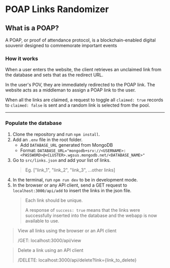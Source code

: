 # POAP Links Randomizer

## What is a POAP?
A POAP, or proof of attendance protocol, is a blockchain-enabled digital souvenir designed to commemorate important events

### How it works
When a user enters the website, the client retrieves an unclaimed link from the database and sets that as the redirect URL.

In the user's POV, they are immediately redirected to the POAP link. The website acts as a middleman to assign a POAP link to the user.

When all the links are claimed, a request to toggle all `claimed: true` records to `claimed: false` is sent and a random link is selected from the pool.

-------------------------

### Populate the database

1. Clone the repository and run `npm install`.
2. Add an `.env` file in the root folder.
   - Add `DATABASE_URL` generated from MongoDB
   - Format: `DATABASE_URL="mongodb+srv://<USERNAME>:<PASSWORD>@<CLUSTER>.wgsus.mongodb.net/<DATABASE_NAME>"`
3. Go to `src/links.json` and add your list of links.
   > Eg. ["link_1", "link_2", "link_3", ...other links]
4. In the terminal, run `npm run dev` to be in development mode.
5. In the browser or any API client, send a GET request to `localhost:3000/api/add` to insert the links in the json file.
   > Each link should be unique.
   >
   > A response of `success: true` means that the links were successfully inserted into the database and the webapp is now available to use.


> View all links using the browser or an API client
> 
> /GET: localhost:3000/api/view


> Delete a link using an API client
>
> /DELETE: localhost:3000/api/delete?link={link_to_delete}
